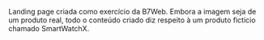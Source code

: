 Landing page criada como exercício da B7Web.
Embora a imagem seja de um produto real, todo o conteúdo criado diz respeito à um produto ficticio chamado SmartWatchX.
